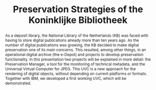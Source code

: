 ---
abstract: 'As a deposit library, the National Library of the Netherlands (KB) was
  faced with having to store digital publications already more than ten years ago.
  As the number of digital publications was growing, the KB decided to make digital
  preservation one of its main concerns. This resulted, among other things, in an
  operational digital archive (the e-Depot) and projects to develop preservation functionality.
  In this presentation two projects will be explained in more detail: the Preservation
  Manager, a tool for the monitoring of technical metadata, and the Universal Virtual
  Computer for JPEG. This UVC is a new approach for the rendering of digital objects,
  without depending on current platforms or formats. Together with IBM, we developed
  a first working UVC, which will be demonstrated.'
creators:
- van Wijngaarden, Hilde
date: null
document_url: https://services.phaidra.univie.ac.at/api/object/o:294996/download
grand_parent: iPRES
institutions: []
keywords:
- beijing
landing_page_url: https://phaidra.univie.ac.at/o:294996
language: eng
layout: publication
license: CC BY-SA 3.0 AT
notes_url: null
parent: iPRES 2004
publication_type: presentation
size: 226762
slides_url: null
source_name: iPRES
stream_url: null
title: Preservation Strategies of the Koninklijke Bibliotheek
year: 2004
---